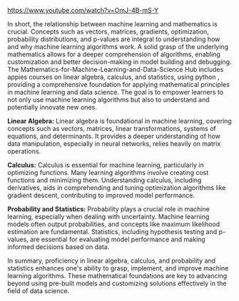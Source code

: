 

https://www.youtube.com/watch?v=OmJ-4B-mS-Y

In short, the relationship between machine learning and mathematics is crucial. Concepts such as vectors, matrices, gradients, optimization, probability distributions, and p-values are integral to understanding how and why machine learning algorithms work. A solid grasp of the underlying mathematics allows for a deeper comprehension of algorithms, enabling customization and better decision-making in model building and debugging. The Mathematics-for-Machine-Learning-and-Data-Science Hub includes appies courses on linear algebra, calculus, and statistics, using python , providing a comprehensive foundation for applying mathematical principles in machine learning and data science. The goal is to empower learners to not only use machine learning algorithms but also to understand and potentially innovate new ones.


**Linear Algebra:**
Linear algebra is foundational in machine learning, covering concepts such as vectors, matrices, linear transformations, systems of equations, and determinants. It provides a deeper understanding of how data manipulation, especially in neural networks, relies heavily on matrix operations.

**Calculus:**
Calculus is essential for machine learning, particularly in optimizing functions. Many learning algorithms involve creating cost functions and minimizing them. Understanding calculus, including derivatives, aids in comprehending and tuning optimization algorithms like gradient descent, contributing to improved model performance.

**Probability and Statistics:**
Probability plays a crucial role in machine learning, especially when dealing with uncertainty. Machine learning models often output probabilities, and concepts like maximum likelihood estimation are fundamental. Statistics, including hypothesis testing and p-values, are essential for evaluating model performance and making informed decisions based on data.

In summary, proficiency in linear algebra, calculus, and probability and statistics enhances one's ability to grasp, implement, and improve machine learning algorithms. These mathematical foundations are key to advancing beyond using pre-built models and customizing solutions effectively in the field of data science.
